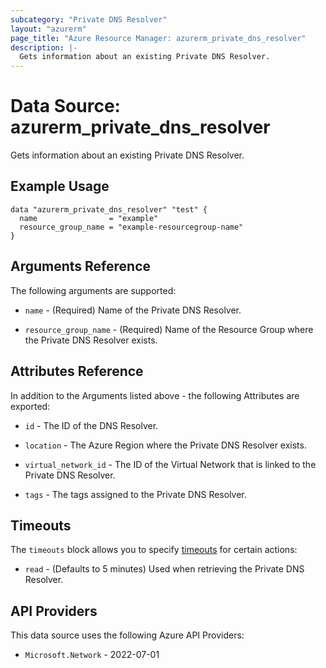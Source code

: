 ```yaml
---
subcategory: "Private DNS Resolver"
layout: "azurerm"
page_title: "Azure Resource Manager: azurerm_private_dns_resolver"
description: |-
  Gets information about an existing Private DNS Resolver.
---
```


# Data Source: azurerm_private_dns_resolver

Gets information about an existing Private DNS Resolver.

## Example Usage

```hcl
data "azurerm_private_dns_resolver" "test" {
  name                = "example"
  resource_group_name = "example-resourcegroup-name"
}
```

## Arguments Reference

The following arguments are supported:

* `name` - (Required) Name of the Private DNS Resolver.

* `resource_group_name` - (Required) Name of the Resource Group where the Private DNS Resolver exists.

## Attributes Reference

In addition to the Arguments listed above - the following Attributes are exported:

* `id` - The ID of the DNS Resolver.

* `location` - The Azure Region where the Private DNS Resolver exists.

* `virtual_network_id` - The ID of the Virtual Network that is linked to the Private DNS Resolver.

* `tags` - The tags assigned to the Private DNS Resolver.

## Timeouts

The `timeouts` block allows you to specify [timeouts](https://www.terraform.io/language/resources/syntax#operation-timeouts) for certain actions:

* `read` - (Defaults to 5 minutes) Used when retrieving the Private DNS Resolver.

## API Providers
<!-- This section is generated, changes will be overwritten -->
This data source uses the following Azure API Providers:

* `Microsoft.Network` - 2022-07-01
